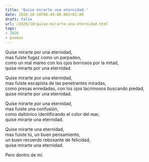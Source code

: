 ```yaml
---
title: 'Quise mirarte una eternidad.'
date: 2020-10-10T00:45:00.001+02:00
draft: false
url: /2020/10/quise-mirarte-una-eternidad.html
tags: 
- 2020
- poemas
---
```


Quise mirarte por una eternidad,  
mas fuiste fugaz como un parpadeo,  
como un mal mareo con los ojos borrosos por la mitad,  
quise mirarte por una eternidad.  

Quise mirarte por una eternidad,  
mas fuiste escapista de las penetrantes miradas,  
como presas enredadas, con los ojos lacrimosos buscando piedad,  
quise mirarte por una eternidad.  

Quise mirarte por una eternidad,  
mas fuiste una confusión,  
como daltónico identificando el color del mar,  
quise mirarte una eternidad.  

Quise mirarte una eternidad,  
mas fuiste tú, un buen pensamiento,  
un buen recuerdo rebosante de felicidad,  
quise mirarte una eternidad.  

Pero dentro de mí.  